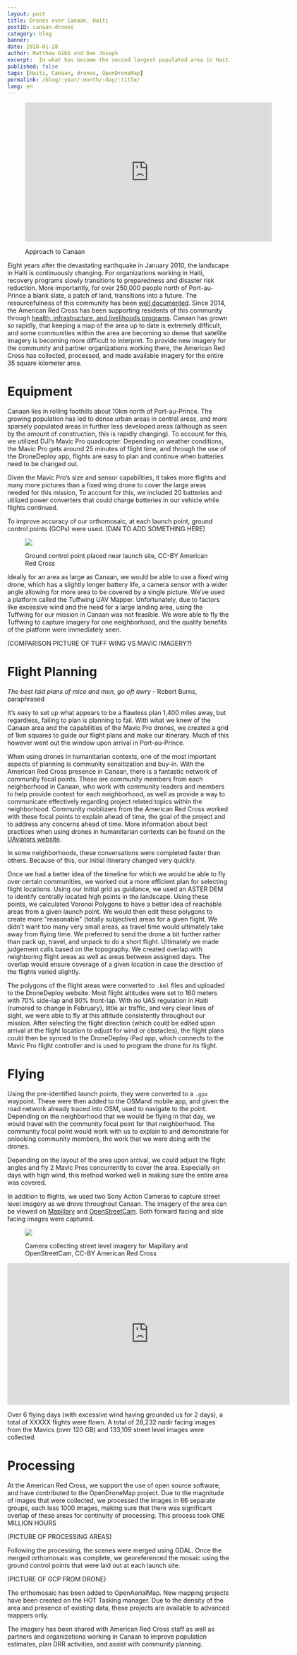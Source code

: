 ```yaml
---
layout: post
title: Drones over Canaan, Haiti
postID: canaan-drones
category: blog
banner:
date: 2018-01-28
author: Matthew Gibb and Dan Joseph
excerpt:  In what has become the second largest populated area in Haiti, Canaan continues to evolve and grow. The American Red Cross recently covered 35 square kilometers of this area with new drone imagery to assist with population estimates, disaster preparedness programming, and for updating OpenStreetMap.
published: false
tags: [Haiti, Canaan, drones, OpenDroneMap]
permalink: /blog/:year/:month/:day/:title/
lang: en
---
```


<figure>
<iframe width="560" height="315" src="https://www.youtube.com/embed/YopoEuwLf2Y" frameborder="0" allowfullscreen></iframe>
<p class="caption">Approach to Canaan</p>
</figure>

Eight years after the devastating earthquake in January 2010, the landscape in Haiti is continuously changing. For organizations working in Haiti, recovery programs slowly transitions to preparedness and disaster risk reduction. More importantly, for over 250,000 people north of Port-au-Prince a blank slate, a patch of land, transitions into a future. The resourcefulness of this community has been [well documented](http://www.redcross.org/news/article/In-Canaan-Haiti-residents-guide-the-citys-development). Since 2014, the American Red Cross has been supporting residents of this community through [health, infrastructure, and livelihoods programs](http://www.redcross.org/news/article/Haiti-Canaan-residents-join-together-to-overcome-economic-challenges).
Canaan has grown so rapidly, that keeping a map of the area up to date is extremely difficult, and some communities within the area are becoming so dense that satellite imagery is becoming more difficult to interpret. To provide new imagery for the community and partner organizations working there, the American Red Cross has collected, processed, and made available imagery for the entire 35 square kilometer area.

# Equipment

Canaan lies in rolling foothills about 10km north of Port-au-Prince. The growing population has led to dense urban areas in central areas, and more sparsely populated areas in further less developed areas (although as seen by the amount of construction, this is rapidly changing). To account for this, we utilized DJI’s Mavic Pro quadcopter. Depending on weather conditions, the Mavic Pro gets around 25 minutes of flight time, and through the use of the DroneDeploy app, flights are easy to plan and continue when batteries need to be changed out.

Given the Mavic Pro’s size and sensor capabilities, it takes more flights and many more pictures than a fixed wing drone to cover the large areas needed for this mission, To account for this, we included 20 batteries and utilized power converters that could charge batteries in our vehicle while flights continued.

To improve accuracy of our orthomosaic, at each launch point, ground control points (GCPs) were used. (DAN TO ADD SOMETHING HERE)

<figure>
<img src="https://arcmaps.s3.amazonaws.com/share/blog-pictures/canaan-drones_GCP-placed.jpg">
<p class="caption">Ground control point placed near launch site, CC-BY American Red Cross</p>
</figure>

Ideally for an area as large as Canaan, we would be able to use a fixed wing drone, which has a slightly longer battery life, a camera sensor with a wider angle allowing for more area to be covered by a single picture. We’ve used a platform called the Tuffwing UAV Mapper. Unfortunately, due to factors like excessive wind and the need for a large landing area, using the Tuffwing for our mission in Canaan was not feasible. We were able to fly the Tuffwing to capture imagery for one neighborhood, and the quality benefits of the platform were immediately seen.

(COMPARISON PICTURE OF TUFF WING VS MAVIC IMAGERY?)

# Flight Planning

_The best laid plans of mice and men, go oft awry_ - Robert Burns, paraphrased

It’s easy to set up what appears to be a flawless plan 1,400 miles away, but regardless, failing to plan is planning to fail. With what we knew of the Canaan area and the capabilities of the Mavic Pro drones, we created a grid of 1km squares to guide our flight plans and make our itinerary. Much of this however went out the window upon arrival in Port-au-Prince.

When using drones in humanitarian contexts, one of the most important aspects of planning is community sensitization and buy-in. With the American Red Cross presence in Canaan, there is a fantastic network of community focal points. These are community members from each neighborhood in Canaan, who work with community leaders and members to help provide context for each neighborhood, as well as provide a way to communicate effectively regarding project related topics within the neighborhood. Community mobilizers from the American Red Cross worked with these focal points to explain ahead of time, the goal of the project and to address any concerns ahead of time. More information about best practices when using drones in humanitarian contexts can be found on the [UAviators website](https://humanitariandronecode.wordpress.com).

In some neighborhoods, these conversations were completed faster than others. Because of this, our initial itinerary changed very quickly.

Once we had a better idea of the timeline for which we would be able to fly over certain communities, we worked out a more efficient plan for selecting flight locations. Using our initial grid as guidance, we used an ASTER DEM to identify centrally located high points in the landscape. Using these points, we calculated Voronoi Polygons to have a better idea of reachable areas from a given launch point. We would then edit these polygons to create more "reasonable" (totally subjective) areas for a given flight. We didn't want too many very small areas, as travel time would ultimately take away from flying time. We preferred to send the drone a bit further rather than pack up, travel, and unpack to do a short flight. Ultimately we made judgement calls based on the topography. We created overlap with neighboring flight areas as well as areas between assigned days. The overlap would ensure coverage of a given location in case the direction of the flights varied slightly.

The polygons of the flight areas were converted to `.kml` files and uploaded to the DroneDeploy website. Most flight altitudes were set to 160 meters with 70% side-lap and 80% front-lap. With no UAS regulation in Haiti (rumored to change in February), little air traffic, and very clear lines of sight, we were able to fly at this altitude consistently throughout our mission. After selecting the flight direction (which could be edited upon arrival at the flight location to adjust for wind or obstacles), the flight plans could then be synced to the DroneDeploy iPad app, which connects to the Mavic Pro flight controller and is used to program the drone for its flight.

# Flying

Using the pre-identified launch points, they were converted to a `.gpx` waypoint. These were then added to the OSMand mobile app, and given the road network already traced into OSM, used to navigate to the point. Depending on the neighborhood that we would be flying in that day, we would travel with the community focal point for that neighborhood. The community focal point would work with us to explain to and demonstrate for onlooking community members, the work that we were doing with the drones.

Depending on the layout of the area upon arrival, we could adjust the flight angles and fly 2 Mavic Pros concurrently to cover the area. Especially on days with high wind, this method worked well in making sure the entire area was covered.

In addition to flights, we used two Sony Action Cameras to capture street level imagery as we drove throughout Canaan. The imagery of the area can be viewed on [Mapillary](https://www.mapillary.com/app/?lat=18.652149722222248&lng=-72.29545138888886&z=17&pKey=qesHt-3rIoVgYZaYtguNsQ&focus=photo) and [OpenStreetCam](http://openstreetcam.com/details/990741/207). Both forward facing and side facing images were captured.

<figure>
<img src="https://arcmaps.s3.amazonaws.com/share/blog-pictures/canaan-drones_mapillary.jpg">
<p class="caption">Camera collecting street level imagery for Mapillary and OpenStreetCam, CC-BY American Red Cross</p>
</figure>

<iframe width="640" height="320" src="https://embed-v1.mapillary.com/embed?version=1&filter=%5B%22all%22%5D&map_filter=%5B%22all%22%5D&map_style=mapbox_streets&image_key=qesHt-3rIoVgYZaYtguNsQ&x=0.5&y=0.5&client_id=MFpjMU5abGRUMmxoQjEzdUNUMFRjdzo3NmEwODNjYzdkNGQ5OWE5&style=split" frameborder="0"></iframe>

Over 6 flying days (with excessive wind having grounded us for 2 days), a total of XXXXX flights were flown. A total of 28,232 nadir facing images from the Mavics (over 120 GB) and 133,109 street level images were collected.

# Processing

At the American Red Cross, we support the use of open source software, and have contributed to the OpenDroneMap project. Due to the magnitude of images that were collected, we processed the images in 66 separate groups, each less 1000 images, making sure that there was significant overlap of these areas for continuity of processing. This process took ONE MILLION HOURS

(PICTURE OF PROCESSING AREAS)

Following the processing, the scenes were merged using GDAL. Once the merged orthomosaic was complete, we georeferenced the mosaic using the ground control points that were laid out at each launch site.

(PICTURE OF GCP FROM DRONE)

The orthomosaic has been added to OpenAerialMap. New mapping projects have been created on the HOT Tasking manager. Due to the density of the area and presence of existing data, these projects are available to advanced mappers only.

The imagery has been shared with American Red Cross staff as well as partners and organizations working in Canaan to improve population estimates, plan DRR activities, and assist with community planning.
